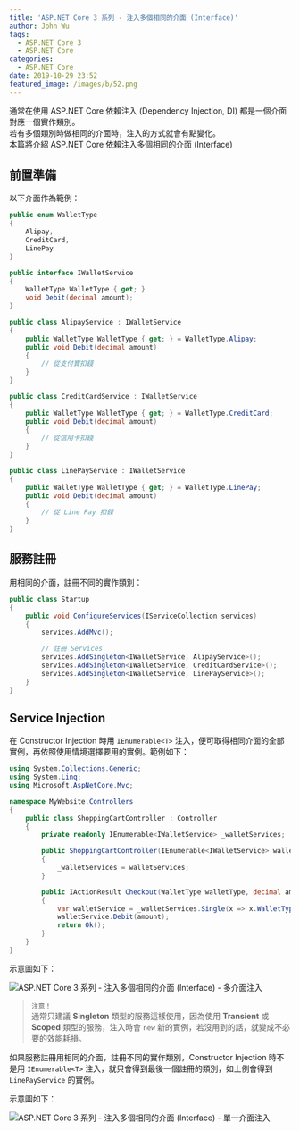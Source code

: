 ```yaml
---
title: 'ASP.NET Core 3 系列 - 注入多個相同的介面 (Interface)'
author: John Wu
tags:
  - ASP.NET Core 3
  - ASP.NET Core
categories:
  - ASP.NET Core
date: 2019-10-29 23:52
featured_image: /images/b/52.png
---
```


通常在使用 ASP.NET Core 依賴注入 (Dependency Injection, DI) 都是一個介面對應一個實作類別。  
若有多個類別時做相同的介面時，注入的方式就會有點變化。  
本篇將介紹 ASP.NET Core 依賴注入多個相同的介面 (Interface)  

<!-- more -->

## 前置準備

以下介面作為範例：

```cs
public enum WalletType
{
    Alipay,
    CreditCard,
    LinePay
}

public interface IWalletService
{
    WalletType WalletType { get; }
    void Debit(decimal amount);
}

public class AlipayService : IWalletService
{
    public WalletType WalletType { get; } = WalletType.Alipay;
    public void Debit(decimal amount)
    {
        // 從支付寶扣錢
    }
}

public class CreditCardService : IWalletService
{
    public WalletType WalletType { get; } = WalletType.CreditCard;
    public void Debit(decimal amount)
    {
        // 從信用卡扣錢
    }
}

public class LinePayService : IWalletService
{
    public WalletType WalletType { get; } = WalletType.LinePay;
    public void Debit(decimal amount)
    {
        // 從 Line Pay 扣錢
    }
}
```

## 服務註冊

用相同的介面，註冊不同的實作類別：  

```cs
public class Startup
{
    public void ConfigureServices(IServiceCollection services)
    {
        services.AddMvc();

        // 註冊 Services
        services.AddSingleton<IWalletService, AlipayService>();
        services.AddSingleton<IWalletService, CreditCardService>();
        services.AddSingleton<IWalletService, LinePayService>();
    }
}
```

## Service Injection

在 Constructor Injection 時用 `IEnumerable<T>` 注入，便可取得相同介面的全部實例，再依照使用情境選擇要用的實例。範例如下：  

```cs
using System.Collections.Generic;
using System.Linq;
using Microsoft.AspNetCore.Mvc;

namespace MyWebsite.Controllers
{
    public class ShoppingCartController : Controller
    {
        private readonly IEnumerable<IWalletService> _walletServices;

        public ShoppingCartController(IEnumerable<IWalletService> walletServices)
        {
            _walletServices = walletServices;
        }

        public IActionResult Checkout(WalletType walletType, decimal amount)
        {
            var walletService = _walletServices.Single(x => x.WalletType == walletType);
            walletService.Debit(amount);
            return Ok();
        }
    }
}
```

示意圖如下：  

![ASP.NET Core 3 系列 - 注入多個相同的介面 (Interface) - 多介面注入](/images/b/52.png)  

> `注意！`  
> 通常只建議 **Singleton** 類型的服務這樣使用，因為使用 **Transient** 或 **Scoped** 類型的服務，注入時會 `new` 新的實例，若沒用到的話，就變成不必要的效能耗損。  

如果服務註冊用相同的介面，註冊不同的實作類別，Constructor Injection 時不是用 `IEnumerable<T>` 注入，就只會得到最後一個註冊的類別，如上例會得到 `LinePayService` 的實例。  

示意圖如下：  

![ASP.NET Core 3 系列 - 注入多個相同的介面 (Interface) - 單一介面注入](/images/b/53.png)  
